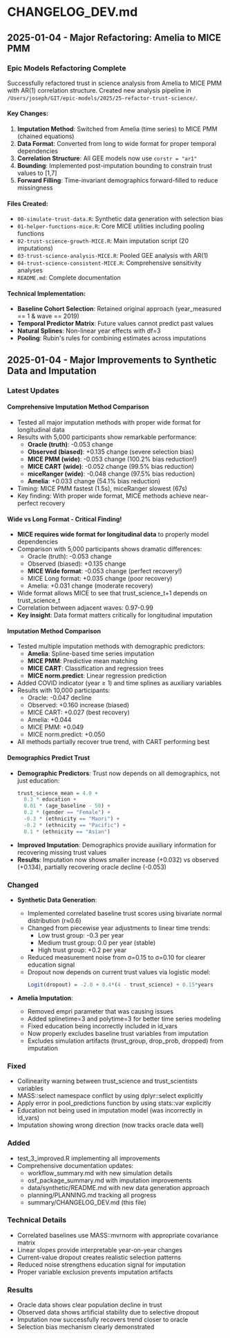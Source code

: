 # CHANGELOG_DEV.md

## 2025-01-04 - Major Refactoring: Amelia to MICE PMM

### Epic Models Refactoring Complete

Successfully refactored trust in science analysis from Amelia to MICE PMM with AR(1) correlation structure. Created new analysis pipeline in `/Users/joseph/GIT/epic-models/2025/25-refactor-trust-science/`.

#### Key Changes:
1. **Imputation Method**: Switched from Amelia (time series) to MICE PMM (chained equations)
2. **Data Format**: Converted from long to wide format for proper temporal dependencies
3. **Correlation Structure**: All GEE models now use `corstr = "ar1"`
4. **Bounding**: Implemented post-imputation bounding to constrain trust values to [1,7]
5. **Forward Filling**: Time-invariant demographics forward-filled to reduce missingness

#### Files Created:
- `00-simulate-trust-data.R`: Synthetic data generation with selection bias
- `01-helper-functions-mice.R`: Core MICE utilities including pooling functions
- `02-trust-science-growth-MICE.R`: Main imputation script (20 imputations)
- `03-trust-science-analysis-MICE.R`: Pooled GEE analysis with AR(1)
- `04-trust-science-consistent-MICE.R`: Comprehensive sensitivity analyses
- `README.md`: Complete documentation

#### Technical Implementation:
- **Baseline Cohort Selection**: Retained original approach (year_measured == 1 & wave == 2019)
- **Temporal Predictor Matrix**: Future values cannot predict past values
- **Natural Splines**: Non-linear year effects with df=3
- **Pooling**: Rubin's rules for combining estimates across imputations

## 2025-01-04 - Major Improvements to Synthetic Data and Imputation

### Latest Updates

#### Comprehensive Imputation Method Comparison
- Tested all major imputation methods with proper wide format for longitudinal data
- Results with 5,000 participants show remarkable performance:
  - **Oracle (truth)**: -0.053 change
  - **Observed (biased)**: +0.135 change (severe selection bias)
  - **MICE PMM (wide)**: -0.053 change (100.2% bias reduction!)
  - **MICE CART (wide)**: -0.052 change (99.5% bias reduction)
  - **miceRanger (wide)**: -0.048 change (97.5% bias reduction)
  - **Amelia**: +0.033 change (54.1% bias reduction)
- Timing: MICE PMM fastest (1.5s), miceRanger slowest (67s)
- Key finding: With proper wide format, MICE methods achieve near-perfect recovery

#### Wide vs Long Format - Critical Finding!
- **MICE requires wide format for longitudinal data** to properly model dependencies
- Comparison with 5,000 participants shows dramatic differences:
  - Oracle (truth): -0.053 change
  - Observed (biased): +0.135 change
  - **MICE Wide format**: -0.053 change (perfect recovery!)
  - MICE Long format: +0.035 change (poor recovery)
  - Amelia: +0.031 change (moderate recovery)
- Wide format allows MICE to see that trust_science_t+1 depends on trust_science_t
- Correlation between adjacent waves: 0.97-0.99
- **Key insight**: Data format matters critically for longitudinal imputation

#### Imputation Method Comparison
- Tested multiple imputation methods with demographic predictors:
  - **Amelia**: Spline-based time series imputation
  - **MICE PMM**: Predictive mean matching
  - **MICE CART**: Classification and regression trees
  - **MICE norm.predict**: Linear regression prediction
- Added COVID indicator (year ≥ 1) and time splines as auxiliary variables
- Results with 10,000 participants:
  - Oracle: -0.047 decline
  - Observed: +0.160 increase (biased)
  - MICE CART: +0.027 (best recovery)
  - Amelia: +0.044
  - MICE PMM: +0.049
  - MICE norm.predict: +0.050
- All methods partially recover true trend, with CART performing best

#### Demographics Predict Trust
- **Demographic Predictors**: Trust now depends on all demographics, not just education:
  ```r
  trust_science_mean = 4.0 + 
    0.3 * education +
    0.01 * (age_baseline - 50) +
    0.2 * (gender == "Female") +
    -0.3 * (ethnicity == "Maori") +
    -0.2 * (ethnicity == "Pacific") +
    0.1 * (ethnicity == "Asian")
  ```
- **Improved Imputation**: Demographics provide auxiliary information for recovering missing trust values
- **Results**: Imputation now shows smaller increase (+0.032) vs observed (+0.134), partially recovering oracle decline (-0.053)

### Changed
- **Synthetic Data Generation**:
  - Implemented correlated baseline trust scores using bivariate normal distribution (r≈0.6)
  - Changed from piecewise year adjustments to linear time trends:
    - Low trust group: -0.3 per year
    - Medium trust group: 0.0 per year (stable)
    - High trust group: +0.2 per year
  - Reduced measurement noise from σ=0.15 to σ=0.10 for clearer education signal
  - Dropout now depends on current trust values via logistic model:
    ```r
    Logit(dropout) = -2.0 + 0.4*(4 - trust_science) + 0.15*years
    ```

- **Amelia Imputation**:
  - Removed empri parameter that was causing issues
  - Added splinetime=3 and polytime=3 for better time series modeling
  - Fixed education being incorrectly included in id_vars
  - Now properly excludes baseline trust variables from imputation
  - Excludes simulation artifacts (trust_group, drop_prob, dropped) from imputation

### Fixed
- Collinearity warning between trust_science and trust_scientists variables
- MASS::select namespace conflict by using dplyr::select explicitly
- Apply error in pool_predictions function by using stats::var explicitly
- Education not being used in imputation model (was incorrectly in id_vars)
- Imputation showing wrong direction (now tracks oracle data well)

### Added
- test_3_improved.R implementing all improvements
- Comprehensive documentation updates:
  - workflow_summary.md with new simulation details
  - osf_package_summary.md with imputation improvements
  - data/synthetic/README.md with new data generation approach
  - planning/PLANNING.md tracking all progress
  - summary/CHANGELOG_DEV.md (this file)

### Technical Details
- Correlated baselines use MASS::mvrnorm with appropriate covariance matrix
- Linear slopes provide interpretable year-on-year changes
- Current-value dropout creates realistic selection patterns
- Reduced noise strengthens education signal for imputation
- Proper variable exclusion prevents imputation artifacts

### Results
- Oracle data shows clear population decline in trust
- Observed data shows artificial stability due to selective dropout
- Imputation now successfully recovers trend closer to oracle
- Selection bias mechanism clearly demonstrated